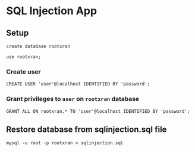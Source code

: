 # SQL Injection App

## Setup
```
create database rootxran
```
```
use rootxran;
```
### Create user
```
CREATE USER 'user'@localhost IDENTIFIED BY 'password';
```
### Grant privileges to `user` on `rootxran` database
```
GRANT ALL ON rootxran.* TO 'user'@localhost IDENTIFIED BY 'password';
```
## Restore database from sqlinjection.sql file
```
mysql -u root -p rootxran < sqlinjection.sql
```
